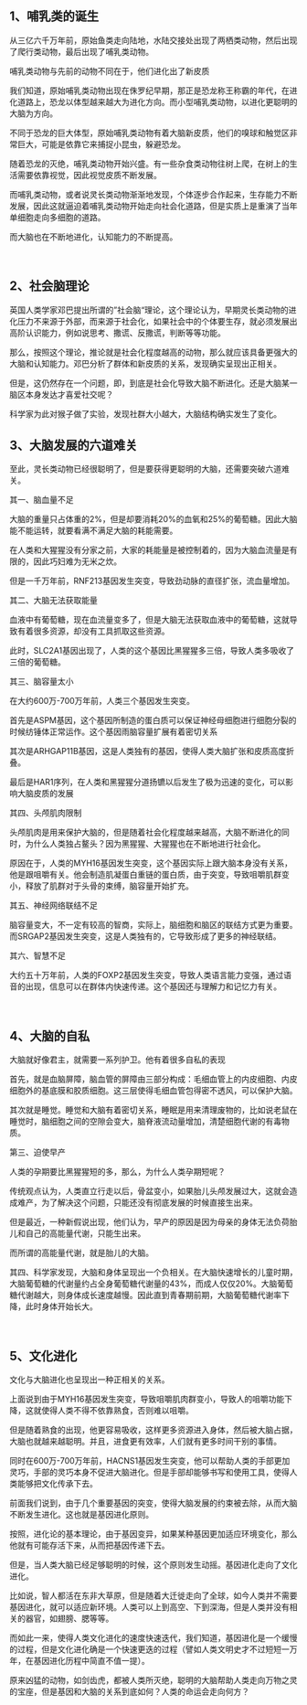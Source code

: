 <h2>1、哺乳类的诞生</h2><p>从三亿六千万年前，原始鱼类走向陆地，水陆交接处出现了两栖类动物，然后出现了爬行类动物，最后出现了哺乳类动物。</p><p>哺乳类动物与先前的动物不同在于，他们进化出了新皮质</p><p>我们知道，原始哺乳类动物出现在侏罗纪早期，那正是恐龙称王称霸的年代，在进化道路上，恐龙以体型越来越大为进化方向。而小型哺乳类动物，以进化更聪明的大脑为方向。</p><p>不同于恐龙的巨大体型，原始哺乳类动物有着大脑新皮质，他们的嗅球和触觉区非常巨大，可能是依靠它来捕捉小昆虫，躲避恐龙。</p><p>随着恐龙的灭绝，哺乳类动物开始兴盛。有一些杂食类动物往树上爬，在树上的生活需要依靠视觉，因此视觉皮质不断发展。</p><p>而哺乳类动物，或者说灵长类动物渐渐地发现，个体逐步合作起来，生存能力不断发展，因此这就逼迫着哺乳类动物开始走向社会化道路，但是实质上是重演了当年单细胞走向多细胞的道路。</p><p>而大脑也在不断地进化，认知能力的不断提高。</p><p><br></p><h2>2、社会脑理论</h2><p>英国人类学家邓巴提出所谓的”社会脑“理论，这个理论认为，早期灵长类动物的进化压力不来源于外部，而来源于社会化，如果社会中的个体要生存，就必须发展出高阶认识能力，例如说思考、撒谎、反撒谎，判断等等功能。</p><p>那么，按照这个理论，推论就是社会化程度越高的动物，那么就应该具备更强大的大脑和认知能力。邓巴分析了群体和新皮质的关系，发现确实呈现出正相关。</p><p>但是，这仍然存在一个问题，即，到底是社会化导致大脑不断进化。还是大脑某一脑区本身发达才喜爱社交呢？</p><p>科学家为此对猴子做了实验，发现社群大小越大，大脑结构确实发生了变化。</p><h2>3、大脑发展的六道难关</h2><p>至此，灵长类动物已经很聪明了，但是要获得更聪明的大脑，还需要突破六道难关。</p><p>其一、脑血量不足</p><p>大脑的重量只占体重的2%，但是却要消耗20%的血氧和25%的葡萄糖。因此大脑能不能运转，就要看满不满足大脑的耗能需要。</p><p>在人类和大猩猩没有分家之前，大家的耗能量是被控制着的，因为大脑血流量是有限的，因此巧妇难为无米之炊。</p><p>但是一千万年前，RNF213基因发生突变，导致劲动脉的直径扩张，流血量增加。</p><p>其二、大脑无法获取能量</p><p>血液中有葡萄糖，现在血流量变多了，但是大脑无法获取血液中的葡萄糖，这就导致有着很多资源，却没有工具抓取这些资源。</p><p>此时，SLC2A1基因出现了，人类的这个基因比黑猩猩多三倍，导致人类多吸收了三倍的葡萄糖。</p><p>其三、脑容量太小</p><p>在大约600万-700万年前，人类三个基因发生突变。</p><p>首先是ASPM基因，这个基因所制造的蛋白质可以保证神经母细胞进行细胞分裂的时候纺锤体正常运作。这个基因雨脑容量扩展有着密切关系</p><p>其次是ARHGAP11B基因，这是人类独有的基因，使得人类大脑扩张和皮质高度折叠。</p><p>最后是HAR1序列，在人类和黑猩猩分道扬镳以后发生了极为迅速的变化，可以影响大脑皮质的发展</p><p>其四、头颅肌肉限制</p><p>头颅肌肉是用来保护大脑的，但是随着社会化程度越来越高，大脑不断进化的同时，为什么人类独占鳌头？因为黑猩猩、大猩猩也在不断地进行社会化。</p><p>原因在于，人类的MYH16基因发生突变，这个基因实际上跟大脑本身没有关系，他是跟咀嚼有关。他会制造肌凝蛋白重链的蛋白质，由于突变，导致咀嚼肌群变小，释放了肌群对于头骨的束缚，脑容量开始扩充。</p><p>其五、神经网络联结不足</p><p>脑容量变大，不一定有较高的智商，实际上，脑细胞和脑区的联结方式更为重要。而SRGAP2基因发生突变，这是人类独有的，它导致形成了更多的神经联结。</p><p>其六、智慧不足</p><p>大约五十万年前，人类的FOXP2基因发生突变，导致人类语言能力变强，通过语音的出现，信息可以在群体内快速传递。这个基因还与理解力和记忆力有关。</p><p><br></p><h2>4、大脑的自私</h2><p>大脑就好像君主，就需要一系列护卫。他有着很多自私的表现</p><p>首先，就是血脑屏障，脑血管的屏障由三部分构成：毛细血管上的内皮细胞、内皮细胞外的基底膜和胶质细胞。这三层使得毛细血管包得密不透风，可以保护大脑。</p><p>其次就是睡觉。睡觉和大脑有着密切关系，睡眠是用来清理废物的，比如说老鼠在睡觉时，脑细胞之间的空隙会变大，脑脊液流动量增加，清楚细胞代谢的有毒物质。</p><p>第三、迫使早产</p><p>人类的孕期要比黑猩猩短的多，那么，为什么人类孕期短呢？</p><p>传统观点认为，人类直立行走以后，骨盆变小，如果胎儿头颅发展过大，这就会造成难产，为了解决这个问题，只能还没有彻底发展的时候直接生出来。</p><p>但是最近，一种新假说出现，他们认为，早产的原因是因为母亲的身体无法负荷胎儿和自己的高能量代谢，只能生出来。</p><p>而所谓的高能量代谢，就是胎儿的大脑。</p><p>其四、科学家发现，大脑和身体呈现出一个负相关。在大脑快速增长的儿童时期，大脑葡萄糖的代谢量约占全身葡萄糖代谢量的43%，而成人仅仅20%。大脑葡萄糖代谢越大，则身体成长速度越慢。因此直到青春期前期，大脑葡萄糖代谢率下降，此时身体开始长大。</p><p><br></p><h2>5、文化进化</h2><p>文化与大脑进化也呈现出一种正相关的关系。</p><p>上面说到由于MYH16基因发生突变，导致咀嚼肌肉群变小，导致人的咀嚼功能下降，这就使得人类不得不依靠熟食，否则难以咀嚼。</p><p>但是随着熟食的出现，他更容易吸收，这样更多资源进入身体，然后被大脑占据，大脑也就越来越聪明。并且，进食更有效率，人们就有更多时间干别的事情。</p><p>同时在600万-700万年前，HACNS1基因发生突变，他可以帮助人类的手部更加灵巧，手部的灵巧本身不促进大脑进化。但是手部却能够书写和使用工具，使得人类能够把文化传承下去。</p><p>前面我们说到，由于几个重要基因的突变，使得大脑发展的约束被去除，从而大脑不断发生进化。这也就是基因进化原则。</p><p>按照，进化论的基本理论，由于基因变异，如果某种基因更加适应环境变化，那么他就有可能存活下来，从而把基因传递下去。</p><p>但是，当人类大脑已经足够聪明的时候，这个原则发生动摇。基因进化走向了文化进化。</p><p>比如说，智人都活在东非大草原，但是随着大迁徙走向了全球，如今人类并不需要基因进化，就可以适应新环境。人类可以上到高空、下到深海，但是人类并没有相关的器官，如翅膀、腮等等。</p><p>而如此一来，使得人类文化进化的速度快速迭代，我们知道，基因进化是一个缓慢的过程，但是文化进化确是一个快速更迭的过程（譬如人类文明史才不过短短一万年，在基因进化历程中简直不值一提）。</p><p>原来凶猛的动物，如剑齿虎，都被人类所灭绝，聪明的大脑帮助人类走向万物之灵的宝座，但是基因和大脑的关系到底如何？人类的命运会走向何方？</p>